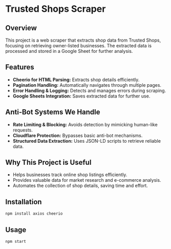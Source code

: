 # Trusted Shops Scraper

## Overview

This project is a web scraper that extracts shop data from Trusted Shops, focusing on retrieving owner-listed businesses. The extracted data is processed and stored in a Google Sheet for further analysis.

## Features

- **Cheerio for HTML Parsing:** Extracts shop details efficiently.
- **Pagination Handling:** Automatically navigates through multiple pages.
- **Error Handling & Logging:** Detects and manages errors during scraping.
- **Google Sheets Integration:** Saves extracted data for further use.

## Anti-Bot Systems We Handle

- **Rate Limiting & Blocking:** Avoids detection by mimicking human-like requests.
- **Cloudflare Protection:** Bypasses basic anti-bot mechanisms.
- **Structured Data Extraction:** Uses JSON-LD scripts to retrieve reliable data.

## Why This Project is Useful

- Helps businesses track online shop listings efficiently.
- Provides valuable data for market research and e-commerce analysis.
- Automates the collection of shop details, saving time and effort.

## Installation

```sh
npm install axios cheerio
```
## Usage

```sh
npm start
```

